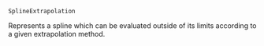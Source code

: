 ```
SplineExtrapolation
```

Represents a spline which can be evaluated outside of its limits according to a given extrapolation method.
